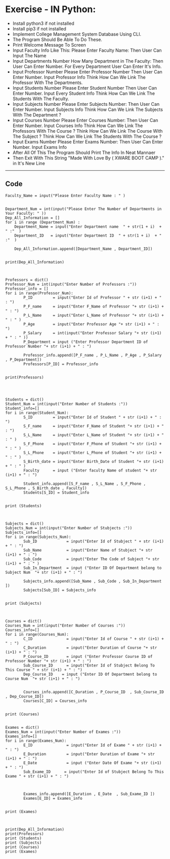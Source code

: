 # Exercise - IN Python:
- Install python3 if not installed
- Install pip3 if not installed
- Implement College Management System Database Using CLI.
- The Program Should Be Able To Do These.
- Print Welcome Message To Screen
- Input Faculty Info Like This:
 Please Enter Faculty Name: Then User Can Input The Name
- Input Departments Number
How Many Department in The Faculty: Then User Can Enter Number.
For Every Department User Can Enter It's Info.
- Input Professor Number
Please Enter Professor Number Then User Can Enter Number.
Input Professor Info
Think How Can We Link The Professor With The Departments.
- Input Students Number
Please Enter Student Number Then User Can Enter Number.
Input Every Student Info
Think How Can We Link The Students With The Faculty.
- Input Subjects Number
Please Enter Subjects Number: Then User Can Enter Number.
Input Subjects Info
Think How Can We Link The Subjects With The Department ?
- Input Courses Number
Please Enter Courses Number: Then User Can Enter Number.
Input Courses Info
Think How Can We Link The Professors With The Course ?
Think How Can We Link The Course With The Subject ?
Think How Can We Link The Students With The Course ?
- Input Exams Number
Please Enter Exams Number: Then User Can Enter Number.
Input Exams Info
- After All Of This The Program Should Print The Info In Neat Mannaer
- Then Exit With This String "Made With Love By ( XWARE BOOT CAMP )." in It's New Line

___________________________________________________________________________________________________

## Code
```
Faculty_Name = input("Please Enter Faculty Name : " )


Department_Num = int(input("Please Enter The Number of Departments in Your Faculty: " ))
Dep_All_Information = []
for i in range (Department_Num) :
    Department_Name = input("Enter Department name  " + str(1 + i)  + " :"  )
    Department_ID   = input("Enter Department ID  " + str(1 + i)  + " :"  )

    Dep_All_Information.append([Department_Name , Department_ID])
    

print(Dep_All_Information) 



Professors = dict()
Professor_Num = int(input("Enter Number of Professors :"))
Professor_info = []
for i in range(Professor_Num):
        P_ID         = input("Enter Id of Professor " + str (i+1) + " : ")
        P_F_name     = input("Enter F_Name of Professor "+ str (i+1) + " : ")
        P_L_Name     = input("Enter L_Name of Professor "+ str (i+1) + " : " )
        P_Age        = input("Enter Professor Age "+ str (i+1) + " : ")
        P_Salary     = int(input("Enter Professor Salary "+ str (i+1) + " : " ))
        P_Department = input ("Enter Professor Department ID of Professor Number "+ str (i+1) + " : ")

        Professor_info.append([P_F_name , P_L_Name , P_Age , P_Salary , P_Department])
        Professors[P_ID] = Professor_info


print(Professors)




Students = dict()
Student_Num = int(input("Enter Number of Students :"))
Student_info=[]
for i in range(Student_Num):
        S_ID         = input("Enter Id of Student " + str (i+1) + " : ")
        S_F_name     = input("Enter F_Name of Student "+ str (i+1) + " : ")
        S_L_Name     = input("Enter L_Name of Student "+ str (i+1) + " : " )
        S_F_Phone    = input("Enter F_Phone of Student "+ str (i+1) + " : " )
        S_L_Phone    = input("Enter L_Phone of Student "+ str (i+1) + " : " )
        S_Birth_date = input("Enter Birth_Date of Student "+ str (i+1) + " : " )
        Faculty      = input ("Enter faculty Name of student "+ str (i+1) + " : ")

        Student_info.append([S_F_name , S_L_Name , S_F_Phone , S_L_Phone , S_Birth_date , Faculty])
        Students[S_ID] = Student_info


print (Students)



Subjects = dict()
Subjects_Num = int(input("Enter Number of Stubjects :"))
Subjects_info=[]
for i in range(Subjects_Num):
        Sub_ID             = input("Enter Id of Stubject " + str (i+1) + " : ")
        Sub_Name           = input("Enter Name of Stubject "+ str (i+1) + " : ")
        Sub_Code           = input("Enter The Code of Subject "+ str (i+1) + " : " )
        Sub_In_Department  = input ("Enter ID Of Department belong to Subject Num  "+ str (i+1) + " : ")
       
        Subjects_info.append([Sub_Name , Sub_Code , Sub_In_Department ])
        Subjects[Sub_ID] = Subjects_info


print (Subjects)



Courses = dict()
Courses_Num = int(input("Enter Number of Courses :"))
Courses_info=[]
for i in range(Courses_Num):
        C_ID               = input("Enter Id of Course " + str (i+1) + " : ")
        C_Duration         = input("Enter Duration of Course "+ str (i+1) + " : ")
        P_Course_ID        = input ("Enter Professor Course ID of Professor Number "+ str (i+1) + " : ")
        Sub_Course_ID      = input("Enter Id of Stubject Belong To This Course " + str (i+1) + " : ")
        Dep_Course_ID    = input ("Enter ID Of Department belong to Course Num  "+ str (i+1) + " : ")

        
        Courses_info.append([C_Duration , P_Course_ID  , Sub_Course_ID , Dep_Course_ID])
        Courses[C_ID] = Courses_info


print (Courses)


Exames = dict()
Exames_Num = int(input("Enter Number of Exames :"))
Exames_info=[]
for i in range(Exames_Num):
        E_ID               = input("Enter Id of Exame " + str (i+1) + " : ")
        E_Duration         = input("Enter Duration of Exame "+ str (i+1) + " : ")
        E_Date             = input ("Enter Date Of Exame "+ str (i+1) + " : ")
        Sub_Exame_ID      = input("Enter Id of Stubject Belong To This Exame " + str (i+1) + " : ")
        

        
        Exames_info.append([E_Duration , E_Date  , Sub_Exame_ID ])
        Exames[E_ID] = Exames_info


print (Exames)



print(Dep_All_Information) 
print(Professors)
print (Students)
print (Subjects)
print (Courses)
print (Exames)

```
